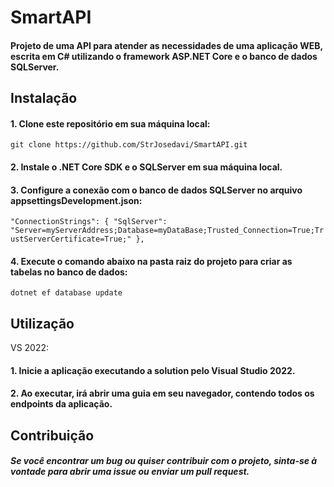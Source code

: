 # SmartAPI
#### Projeto de uma API para atender as necessidades de uma aplicação WEB, escrita em C# utilizando o framework ASP.NET Core e o banco de dados SQLServer.

## Instalação
#### 1. Clone este repositório em sua máquina local:

``
git clone https://github.com/StrJosedavi/SmartAPI.git
``

#### 2. Instale o .NET Core SDK e o SQLServer em sua máquina local.

#### 3. Configure a conexão com o banco de dados SQLServer no arquivo appsettingsDevelopment.json:

``
"ConnectionStrings": {
    "SqlServer": "Server=myServerAddress;Database=myDataBase;Trusted_Connection=True;TrustServerCertificate=True;"
 },
 ``
 
#### 4. Execute o comando abaixo na pasta raiz do projeto para criar as tabelas no banco de dados:

``dotnet ef database update``

## Utilização

VS 2022:
#### 1. Inicie a aplicação executando a solution pelo Visual Studio 2022.

#### 2. Ao executar, irá abrir uma guia em seu navegador, contendo todos os endpoints da aplicação.

## Contribuição
##### Se você encontrar um bug ou quiser contribuir com o projeto, sinta-se à vontade para abrir uma issue ou enviar um pull request.
